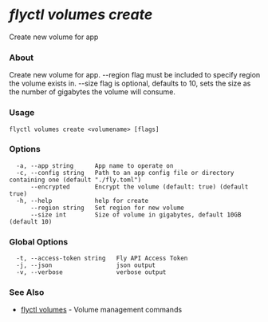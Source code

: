 # _flyctl volumes create_

Create new volume for app

### About

Create new volume for app. --region flag must be included to specify
region the volume exists in. --size flag is optional, defaults to 10,
sets the size as the number of gigabytes the volume will consume.

### Usage
```
flyctl volumes create <volumename> [flags]
```

### Options

```
  -a, --app string      App name to operate on
  -c, --config string   Path to an app config file or directory containing one (default "./fly.toml")
      --encrypted       Encrypt the volume (default: true) (default true)
  -h, --help            help for create
      --region string   Set region for new volume
      --size int        Size of volume in gigabytes, default 10GB (default 10)
```

### Global Options

```
  -t, --access-token string   Fly API Access Token
  -j, --json                  json output
  -v, --verbose               verbose output
```

### See Also

* [flyctl volumes](/docs/flyctl/volumes/)	 - Volume management commands

